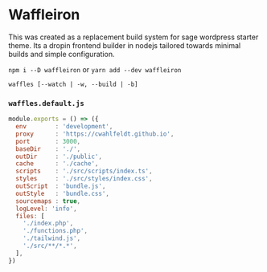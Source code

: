 # Waffleiron

This was created as a replacement build system for sage wordpress starter theme. Its a dropin frontend builder in nodejs tailored towards minimal builds and simple configuration.

`npm i --D waffleiron`
or
`yarn add --dev waffleiron`

`waffles [--watch | -w, --build | -b]`

### `waffles.default.js`

```javascript
module.exports = () => ({
  env        : 'development',
  proxy      : 'https://cwahlfeldt.github.io',
  port       : 3000,
  baseDir    : './',
  outDir     : './public',
  cache      : './cache',
  scripts    : './src/scripts/index.ts',
  styles     : './src/styles/index.css',
  outScript  : 'bundle.js',
  outStyle   : 'bundle.css',
  sourcemaps : true,
  logLevel: 'info',
  files: [
    './index.php',
    './functions.php',
    './tailwind.js',
    './src/**/*.*',
  ],
})
```
